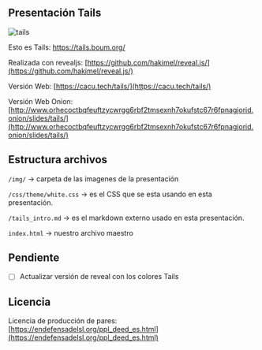 ## Presentación Tails

![tails](https://cacu.tech/img/tailspresentacion.png)

Esto es Tails: https://tails.boum.org/

Realizada con revealjs: [https://github.com/hakimel/reveal.js/](https://github.com/hakimel/reveal.js/)

Versión Web: [https://cacu.tech/tails/](https://cacu.tech/tails/)

Versión Web Onion: [http://www.orhecoctbqfeuftzycwrgg6rbf2tmsexnh7okufstc67r6fpnagjorid.onion/slides/tails/](http://www.orhecoctbqfeuftzycwrgg6rbf2tmsexnh7okufstc67r6fpnagjorid.onion/slides/tails/)


## Estructura archivos

`/img/` -> carpeta de las imagenes de la presentación

`/css/theme/white.css` -> es el CSS que se esta usando en esta presentación.

`/tails_intro.md` -> es el markdown externo usado en esta presentación.

`index.html` -> nuestro archivo maestro

## Pendiente

- [ ] Actualizar versión de reveal con los colores Tails

## Licencia 

Licencia de producción de pares: [https://endefensadelsl.org/ppl_deed_es.html](https://endefensadelsl.org/ppl_deed_es.html)
